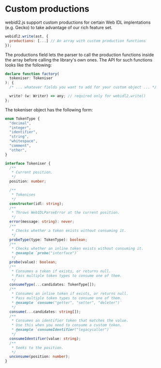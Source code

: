 # Custom productions

webidl2.js support custom productions for certain Web IDL implentations (e.g. Gecko) to take advantage of our rich feature set.

```js
webidl2.write(ast, {
  productions: [...] // An array with custom production functions
});
```

The productions field lets the parser to call the production functions inside the array before calling the library's own ones. The API for such functions looks like the following:

```ts
declare function factory(
  tokeniser: Tokeniser
): {
  /* ... whatever fields you want to add for your custom object ... */

  write? (w: Writer) => any; // required only for webidl2.write()
};
```

The tokeniser object has the following form:

```ts
enum TokenType {
  "decimal",
  "integer",
  "identifier",
  "string",
  "whitespace",
  "comment",
  "other",
}

interface Tokeniser {
  /**
   * Current position.
   */
  position: number;

  /**
   * Tokenises
   */
  constructor(idl: string);
  /**
   * Throws WebIDLParseError at the current position.
   */
  error(message: string): never;
  /**
   * Checks whether a token exists without consuming it.
   */
  probeType(type: TokenType): boolean;
  /**
   * Checks whether an inline token exists without consuming it.
   * @example `probe("interface")`
   */
  probe(value): boolean;
  /**
   * Consumes a token if exists, or returns null.
   * Pass multiple token types to consume one of them.
   */
  consumeType(...candidates: TokenType[]);
  /**
   * Consumes an inline token if exists, or returns null.
   * Pass multiple token types to consume one of them.
   * @example `consume("getter", "setter", "deleter")`
   */
  consume(...candidates: string[]);
  /**
   * Consumes an identifier token that matches the value.
   * Use this when you need to consume a custom token.
   * @example `consumeIdentifier("legacycaller")`
   */
  consumeIdentifier(value: string);
  /**
   * Seeks to the position.
   */
  unconsume(position: number);
}
```
